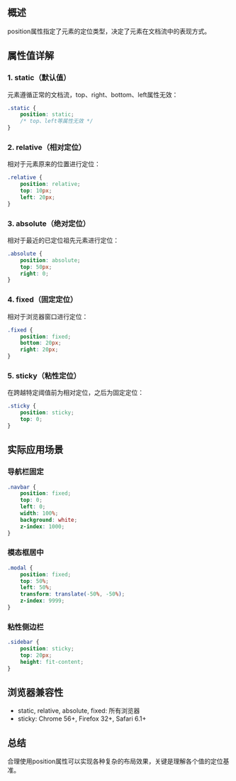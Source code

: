 ## 概述
position属性指定了元素的定位类型，决定了元素在文档流中的表现方式。

## 属性值详解

### 1. static（默认值）
元素遵循正常的文档流，top、right、bottom、left属性无效：
```css
.static {
    position: static;
    /* top、left等属性无效 */
}
```

### 2. relative（相对定位）
相对于元素原来的位置进行定位：
```css
.relative {
    position: relative;
    top: 10px;
    left: 20px;
}
```

### 3. absolute（绝对定位）
相对于最近的已定位祖先元素进行定位：
```css
.absolute {
    position: absolute;
    top: 50px;
    right: 0;
}
```

### 4. fixed（固定定位）
相对于浏览器窗口进行定位：
```css
.fixed {
    position: fixed;
    bottom: 20px;
    right: 20px;
}
```

### 5. sticky（粘性定位）
在跨越特定阈值前为相对定位，之后为固定定位：
```css
.sticky {
    position: sticky;
    top: 0;
}
```

## 实际应用场景

### 导航栏固定
```css
.navbar {
    position: fixed;
    top: 0;
    left: 0;
    width: 100%;
    background: white;
    z-index: 1000;
}
```

### 模态框居中
```css
.modal {
    position: fixed;
    top: 50%;
    left: 50%;
    transform: translate(-50%, -50%);
    z-index: 9999;
}
```

### 粘性侧边栏
```css
.sidebar {
    position: sticky;
    top: 20px;
    height: fit-content;
}
```

## 浏览器兼容性
- static, relative, absolute, fixed: 所有浏览器
- sticky: Chrome 56+, Firefox 32+, Safari 6.1+

## 总结
合理使用position属性可以实现各种复杂的布局效果，关键是理解各个值的定位基准。